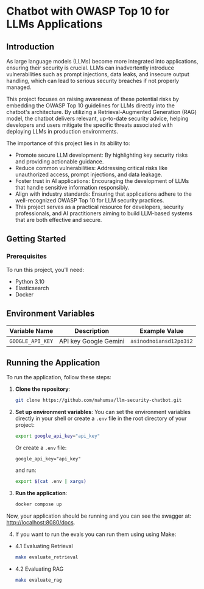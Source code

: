 # Chatbot with OWASP Top 10 for LLMs Applications

## Introduction

As large language models (LLMs) become more integrated into applications, ensuring their security is crucial. LLMs can inadvertently introduce vulnerabilities such as prompt injections, data leaks, and insecure output handling, which can lead to serious security breaches if not properly managed.

This project focuses on raising awareness of these potential risks by embedding the OWASP Top 10 guidelines for LLMs directly into the chatbot's architecture. By utilizing a Retrieval-Augmented Generation (RAG) model, the chatbot delivers relevant, up-to-date security advice, helping developers and users mitigate the specific threats associated with deploying LLMs in production environments.

The importance of this project lies in its ability to:

- Promote secure LLM development: By highlighting key security risks and providing actionable guidance.
- Reduce common vulnerabilities: Addressing critical risks like unauthorized access, prompt injections, and data leakage.
- Foster trust in AI applications: Encouraging the development of LLMs that handle sensitive information responsibly.
- Align with industry standards: Ensuring that applications adhere to the well-recognized OWASP Top 10 for LLM security practices.
- This project serves as a practical resource for developers, security professionals, and AI practitioners aiming to build LLM-based systems that are both effective and secure.

## Getting Started

### Prerequisites

To run this project, you'll need:

- Python 3.10
- Elasticsearch
- Docker

## Environment Variables

| Variable Name  | Description                                                  | Example Value               |
|----------------|--------------------------------------------------------------|-----------------------------|
| `GOOGLE_API_KEY` | API key Google Gemini                                          | `asinodnoiansd12po3i2` |

## Running the Application

To run the application, follow these steps:

1. **Clone the repository**:

    ```bash
    git clone https://github.com/nahumsa/llm-security-chatbot.git
    ```

2. **Set up environment variables**:
    You can set the environment variables directly in your shell or create a `.env` file in the root directory of your project:

    ```bash
    export google_api_key="api_key"
    ```

    Or create a `.env` file:

    ```dotenv
    google_api_key="api_key"
    ```

    and run:

    ```bash
    export $(cat .env | xargs)
    ```

3. **Run the application**:

    ```bash
    docker compose up
    ```

Now, your application should be running and you can see the swagger at: [http://localhost:8080/docs](http://localhost:8080/docs#/default/rag_query_rag_post).

4. If you want to run the evals you can run them using using Make:

- 4.1 Evaluating Retrieval

    ```bash
    make evaluate_retrieval
    ```

- 4.2 Evaluating RAG

    ```bash
    make evaluate_rag
    ```
